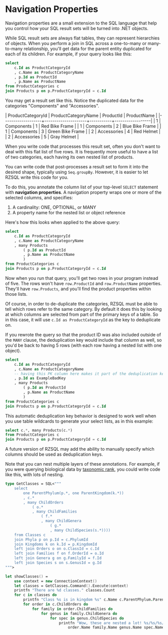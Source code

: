 # Navigation Properties

Navigation properties are a small extension to the SQL language that help you
control how your SQL result sets will be turned into .NET objects.

While SQL result sets are always flat tables, they can represent hierarchies of
objects. When you perform a join in SQL across a one-to-many or many-to-many
relationship, you'll get data for the parent entity duplicated for each of its
children. For example, if your query looks like this:

```sql
select
    c.Id as ProductCategoryId
    , c.Name as ProductCategoryName
    , p.Id as ProductId
    , p.Name as ProductName
from ProductCategories c
join Products p on p.ProductCategoryId = c.Id
```

You may get a result set like this. Notice the duplicated data for the
categories "Components" and "Accessories".

| ProductCategoryId | ProductCategoryName | ProductId | ProductName      |
|-------------------+---------------------+-----------+------------------|
|                 1 | Components          |         1 | Red Bike Frame   |
|                 1 | Components          |         2 | Blue Bike Frame  |
|                 1 | Components          |         3 | Green Bike Frame |
|                 2 | Accessories         |         4 | Red Helmet       |
|                 2 | Accessories         |         5 | Gray Helmet      |

When you write code that processes this result set, often you don't want to deal
with this flat list of five rows. It is frequently more useful to have a list of
two categories, each having its own nested list of products.

You can write code that post-processes a result set to form it into the desired
shape, typically using `Seq.groupBy`. However, it is easier to let RZSQL write
this code for you.

To do this, you annotate the column list of your top-level `SELECT` statement
with **navigation properties**. A navigation property wraps one or more of the
selected columns, and specifies:

1. A cardinality: ONE, OPTIONAL, or MANY
2. A property name for the nested list or object reference

Here's how this looks when applied to the above query:

```sql
select
    c.Id as ProductCategoryId
    , c.Name as ProductCategoryName
    , many Products
        ( p.Id as ProductId
        , p.Name as ProductName
        )
from ProductCategories c
join Products p on p.ProductCategoryId = c.Id
```

Now when you run that query, you'll get two rows in your program instead of
five. The rows won't have `row.ProductId` and `row.ProductName` properties.
They'll have `row.Products`, and you'll find the product properties within those
lists.

Of course, in order to de-duplicate the categories, RZSQL must be able to tell
which rows refer to the same category. By default it does this by looking at
which columns are selected from part of the primary keys of a table. So in this
case, it will use `c.Id as ProductCategoryId` as the key to deduplicate on.

If you rewrote the query so that the product ID was also included outside of the
`MANY` clause, the deduplication key would include that column as well, so you'd
be back to having 5 rows (with each row having a nested list with one object).

```sql
select
    c.Id as ProductCategoryId
    , c.Name as ProductCategoryName
    -- having this PK column here makes it part of the deduplication key
    , p.Id as ExampleBadKey
    , many Products
        ( p.Id as ProductId
        , p.Name as ProductName
        )
from ProductCategories c
join Products p on p.ProductCategoryId = c.Id
```

This automatic deduplication key behavior is designed to work well when you use
table wildcards to generate your select lists, as in this example:

```sql
select c.*, many Products(c.*)
from ProductCategories c
join Products p on p.ProductCategoryId = c.Id
```

A future version of RZSQL may add the ability to manually specify which columns
should be used as deduplication keys.

Note that you can nest multiple layers of these annotations. For example, if you
were querying biological data by [taxonomic
rank](https://en.wikipedia.org/wiki/Taxonomic_rank), you could write code like
this, with lots of nesting.

```fsharp
type GetClasses = SQL<"""
    select
        one ParentPhylum(p.*, one ParentKingdom(k.*))
        , c.*
        , many ChildOrders
            ( o.*
            , many ChildFamilies
                ( f.*
                , many ChildGenera
                    ( g.*
                    , many ChildSpecies(s.*))))
    from Classes c
    join Phyla p on p.Id = c.PhylumId
    join Kingdoms k on k.Id = p.KingdomId
    left join Orders o on o.ClassId = c.Id
    left join Families f on f.OrderId = o.Id
    left join Genera g on g.FamilyId = f.Id
    left join Species s on s.GenusId = g.Id
""">

let showClasses() =
    use context = new ConnectionContext()
    let classes = GetClasses.Command().Execute(context)
    printfn "There are %d classes." classes.Count
    for c in classes do
        printfn "Class %s is in kingdom %s" c.Name c.ParentPhylum.ParentKingdom.Name
        for order in c.ChildOrders do
            for family in order.ChildFamilies do
                for genus in family.ChildGenera do
                    for spec in genus.ChildSpecies do
                        printfn "Wow, these are nested a lot! %s/%s/%s/%s"
                            order.Name family.Name genus.Name spec.Name
```
